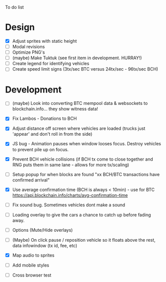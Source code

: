 To do list

Design
===

- [X] Adjust sprites with static height
- [ ] Modal revisions
- [ ] Optimize PNG's
- [ ] (maybe) Make Tuktuk (see first item in development. HURRAY!)
- [ ] Create legend for identifying vehicles
- [ ] Create speed limit signs (3tx/sec BTC versus 24tx/sec - 96tx/sec BCH)

Development 
===

- [ ] (maybe) Look into converting BTC mempool data & websockets to blockchain.info... they show witness data!
- [X] Fix Lambos - Donations to BCH
- [X] Adjust distance off screen where vehicles are loaded (trucks just 'appear' and don't roll in from the side)
- [X] JS bug - Animation pauses when window looses focus. Destroy vehicles to prevent pile up on focus.
- [X] Prevent BCH vehicle collisions (if BCH tx come to close together and RNG puts them in same lane - allows for more tx/scaling)
- [ ] Setup popup for when blocks are found "xx BCH/BTC transactions have confirmed arrival"
- [X] Use average confirmation time (BCH is always < 10min) - use for BTC https://api.blockchain.info/charts/avg-confirmation-time
- [ ] Fix sound bug. Sometimes vehicles dont make a sound
- [ ] Loading overlay to give the cars a chance to catch up before fading away.
- [ ] Options (Mute/Hide overlays)
- [ ] (Maybe) On click pause / reposition vehicle so it floats above the rest, data infowindow (tx id, fee, etc)
- [X] Map audio to sprites
- [ ] Add mobile styles
- [ ] Cross browser test

